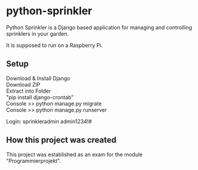 # python-sprinkler

Python Sprinkler is a Django based application for managing and controlling sprinklers in your garden.

It is supposed to run on a Raspberry Pi.

<h2>Setup</h2>
Download & Install Django <br>
Download ZIP <br>
Extract into Folder <br>
"pip install django-crontab"<br>
Console >> python manage.py migrate <br>
Console >> python manage.py runserver <br>

Login:
sprinkleradmin
admin1234!#

<h2>How this project was created</h2>

This project was established as an exam for the module "Programmierprojekt".
